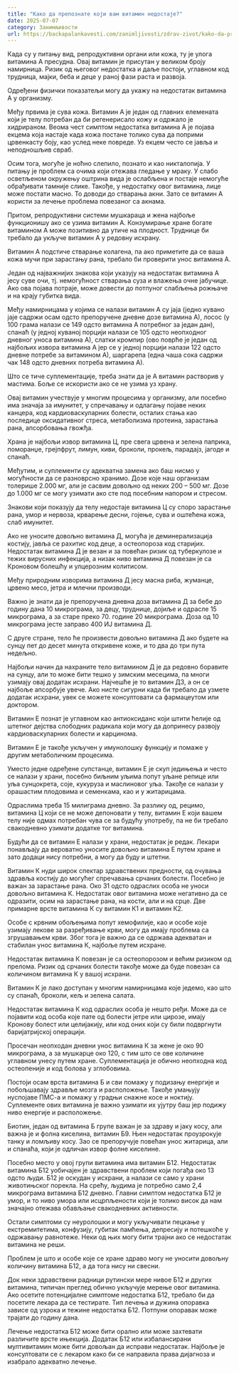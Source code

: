 ```yaml
---
title: "Како да препознате који вам витамин недостаје?"
date: 2025-07-07
category: Занимљивости
url: https://backapalankavesti.com/zanimljivosti/zdrav-zivot/kako-da-prepoznate-koji-vam-vitamin-nedostaje/
---
```


Када су у питању вид, репродуктивни органи или кожа, ту је улога витамина А пресудна. Овај витамин је присутан у великом броју намирница. Ризик од његовог недостатка и даље постоји, углавном код трудница, мајки, беба и деце у раној фази раста и развоја.

Одређени физички показатељи могу да укажу на недостатак витамина А у организму.

Међу првима је сува кожа. Витамин А је један од главних елемената који је телу потребан да би регенерисало кожу и одржало је хидрираном. Веома чест симптом недостатка витамина А је појава екцема која настаје када кожа постане толико сува да поприми црвенкасту боју, као услед неке повреде. Уз екцем често се јавља и неподношљив свраб.

Осим тога, могуће је ноћно слепило, познато и као никталопија. У питању је проблем са очима који отежава гледање у мраку. У слабо осветљеном окружењу оштрина вида је ослабљена и постаје немогуће обрађивати тамније слике. Такође, у недостатку овог витамина, лице може постати масно. То доводи до стварања акни. Зато се витамин А користи за лечење проблема повезаног са акнама.

Притом, репродуктивни системи мушкараца и жена најбоље функционишу ако се узима витамин А. Конзумирање хране богате витамином А може позитивно да утиче на плодност. Труднице би требало да укључе витамин А у редовну исхрану.

Витамин А подстиче стварање колагена, па ако приметите да се ваша кожа мучи при зарастању рана, требало би проверити унос витамина А.

Један од најважнијих знакова који указују на недостатак витамина А јесу суве очи, тј. немогућност стварања суза и влажења очне јабучице. Ако ова појава потраје, може довести до потпуног слабљења рожњаче и на крају губитка вида.

Међу намирницама у којима се налази витамин А су јаја (једно кувано јаје садржи осам одсто препоручене дневне дозе витамина А), лосос (у 100 грама налази се 149 одсто витамина А потребног за један дан), спанаћ (у једној куваној порцији налази се 105 одсто неопходног дневног уноса витамина А), слатки кромпир (ово поврће је један од најбољих извора витамина А јер се у једној порцији налази 122 одсто дневне потребе за витамином А), шаргарепа (една чаша сока садржи чак 148 одсто дневних потреба витамина А).

Што се тиче суплементације, треба знати да је А витамин растворив у мастима. Боље се искористи ако се не узима уз храну.

Овај витамин учествује у многим процесима у организму, али посебно има значаја за имунитет, у спречавању и одлагању појаве неких канцера, код кардиоваскуларних болести, осталих стања као последице оксидативног стреса, метаболизма протеина, зарастања рана, апсорбовања гвожђа.

Храна је најбољи извор витамина Ц, пре свега црвена и зелена паприка, поморанџе, грејпфрут, лимун, киви, броколи, прокељ, парадајз, јагоде и спанаћ.

Међутим, и суплементи су адекватна замена ако баш нисмо у могућности да се разноврсно хранимо. Дозе које наш организам толерише 2.000 мг, али је сасвим довољно од неких 200 – 500 мг. Дозе до 1.000 мг се могу узимати ако сте под посебним напором и стресом.

Знакови који показују да телу недостаје витамина Ц су споро зарастање рана, умор и нервоза, крварење десни, гојење, сува и оштећена кожа, слаб имунитет.

Ако не уносите довољно витамина Д, могућа је деминерализација костију, јавља се рахитис код деце, а остеопороза код старијих. Недостатак витамина Д је везан и за повећан ризик од туберкулозе и тежих вирусних инфекција, а низак ниво витамина Д повезан је са Кроновом болешћу и улцерозним колитисом.

Међу природним изворима витамина Д јесу масна риба, жуманце, црвено месо, јетра и млечни производи.

Важно је знати да је препоручена дневна доза витамина Д за бебе до годину дана 10 микрограма, за децу, труднице, дојиље и одрасле 15 микрограма, а за старе преко 70. године 20 микрограма. Доза од 10 микрограма јесте заправо 400 ИЈ витамина Д.

С друге стране, тело ће произвести довољно витамина Д ако будете на сунцу пет до десет минута откривене коже, и то два до три пута недељно.

Најбољи начин да нахраните тело витамином Д је да редовно боравите на сунцу, али то може бити тешко у зимским месецима, па многи узимају овај додатак исхрани. Најчешће је то витамин Д3, а он се најбоље апсорбује увече. Ако нисте сигурни када би требало да узмете додатак исхрани, увек се можете консултовати са фармацеутом или доктором.

Витамин Е познат је углавном као антиоксиданс који штити ћелије од штетног дејства слободних радикала који могу да допринесу развоју кардиоваскуларних болести и карцинома.

Витамин Е је такође укључен у имунолошку функцију и помаже у другим метаболичким процесима.

Уместо једне одређене супстанце, витамин Е је скуп једињења и често се налази у храни, посебно биљним уљима попут уљане репице или уља сунцокрета, соје, кукуруза и маслиновог уља. Такође се налази у орашастим плодовима и семенкама, као и у житарицама.

Одраслима треба 15 милиграма дневно. За разлику од, рецимо, витамина Ц који се не може депоновати у телу, витамин Е који вашем телу није одмах потребан чува се за будућу употребу, па не би требало свакодневно узимати додатке тог витамина.

Будући да се витамин Е налази у храни, недостатак је редак. Лекари понављају да вероватно уносите довољно витамина Е путем хране и зато додаци нису потребни, а могу да буду и штетни.

Витамин К нуди широк спектар здравствених предности, од очувања здравља костију до могућег спречавања срчаних болести. Посебно је важан за зарастање рана. Око 31 одсто одраслих особа не уноси довољно витамина К. Недостатак овог витамина може негативно да се одразити, осим на зарастање рана, на кости, али и на срце. Две примарне врсте витамина К су витамин К1 и витамин К2.

Особе с крвним обољењима попут хемофилије, као и особе које узимају лекове за разређивање крви, могу да имају проблема са згрушавањем крви. Због тога је важно да се одржава адекватан и стабилан унос витамина К, најбоље путем исхране.

Недостатак витамина К повезан је са остеопорозом и већим ризиком од прелома. Ризик од срчаних болести такође може да буде повезан са количином витамина К у вашој исхрани.

Витамин К је лако доступан у многим намирницама које једемо, као што су спанаћ, броколи, кељ и зелена салата.

Недостатак витамина К код одраслих особа је нешто ређи. Може да се појавити код особа које пате од болести јетре или цирозе, имају Кронову болест или целијакију, или код оних који су били подвргнути баријатријској операцији.

Просечан неопходан дневни унос витамина К за жене је око 90 микрограма, а за мушкарце око 120, с тим што се ове количине углавном унесу путем хране. Суплементација је обично неопходна код остеопеније и код болова у зглобовима.

Постоји осам врста витамина Б и сви помажу у подизању енергије и побољшавају здравље мозга и расположење. Такође умањују нуспојаве ПМС-а и помажу у градњи снажне косе и ноктију. Суплементе ових витамина је важно узимати их ујутру баш јер подижу ниво енергије и расположење.

Биотин, један од витамина Б групе важан је за здраву и јаку косу, али важна је и фолна киселина, витамин Б9. Њен недостатак проузрокује танку и ломљиву косу. Зао се препоручује повећан унос житарица, али и спанаћа, који је одличан извор фолне киселине.

Посебно место у овој групи витамина има витамин Б12. Недостатак витамина Б12 уобичајен је здравствени проблем који погађа око 13 одсто људи. Б12 је оскудан у исхрани, а налази се само у храни животињског порекла. На срећу, људима је потребно само 2,4 микрограма витамина Б12 дневно. Главни симптом недостатка Б12 је умор, и то ниво умора или исцрпљености који је толико висок да нам значајно отежава обављање свакодневних активности.

Остали симптоми су неуролошки и могу укључивати пецкање у екстремитетима, конфузију, губитак памћења, депресију и потешкоће у одржавању равнотеже. Неки од њих могу бити трајни ако се недостатак витамина не реши.

Проблем је што и особе које се хране здраво могу не уносити довољну количину витамина Б12, а да тога нису ни свесни.

Док неки здравствени радници рутински мере нивое Б12 и других витамина, типичан преглед обично укључује мерење овог витамина. Ако осетите потенцијалне симптоме недостатка Б12, требало би да посетите лекара да се тестирате. Тип лечења и дужина опоравка зависе од узрока и тежине недостатка Б12. Потпуни опоравак може трајати до годину дана.

Лечење недостатка Б12 може бити орално или може захтевати различите врсте ињекција. Додатак Б12 или избалансирани мултивитамин може бити довољан да исправи недостатак. Најбоље је консултовати се с лекаром како би се направила права дијагноза и изабрало адекватно лечење.
